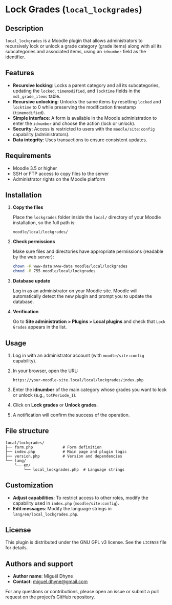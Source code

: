 # Lock Grades (`local_lockgrades`)

## Description

`local_lockgrades` is a Moodle plugin that allows administrators to recursively lock or unlock a grade category (grade items) along with all its subcategories and associated items, using an `idnumber` field as the identifier.

## Features

* **Recursive locking**: Locks a parent category and all its subcategories, updating the `locked`, `timemodified`, and `locktime` fields in the `mdl_grade_items` table.
* **Recursive unlocking**: Unlocks the same items by resetting `locked` and `locktime` to 0 while preserving the modification timestamp (`timemodified`).
* **Simple interface**: A form is available in the Moodle administration to enter the `idnumber` and choose the action (lock or unlock).
* **Security**: Access is restricted to users with the `moodle/site:config` capability (administrators).
* **Data integrity**: Uses transactions to ensure consistent updates.

## Requirements

* Moodle 3.5 or higher
* SSH or FTP access to copy files to the server
* Administrator rights on the Moodle platform

## Installation

1. **Copy the files**

   Place the `lockgrades` folder inside the `local/` directory of your Moodle installation, so the full path is:

   ```
   moodle/local/lockgrades/
   ```

2. **Check permissions**

   Make sure files and directories have appropriate permissions (readable by the web server):

   ```bash
   chown -R www-data:www-data moodle/local/lockgrades
   chmod -R 755 moodle/local/lockgrades
   ```

3. **Database update**

   Log in as an administrator on your Moodle site. Moodle will automatically detect the new plugin and prompt you to update the database.

4. **Verification**

   Go to **Site administration > Plugins > Local plugins** and check that `Lock Grades` appears in the list.

## Usage

1. Log in with an administrator account (with `moodle/site:config` capability).

2. In your browser, open the URL:

   ```
   https://your-moodle-site.local/local/lockgrades/index.php
   ```

3. Enter the **idnumber** of the main category whose grades you want to lock or unlock (e.g., `totPeriode_1`).

4. Click on **Lock grades** or **Unlock grades**.

5. A notification will confirm the success of the operation.

## File structure

```
local/lockgrades/
├── form.php             # Form definition
├── index.php            # Main page and plugin logic
├── version.php          # Version and dependencies
└── lang/
    └── en/
        └── local_lockgrades.php  # Language strings
```

## Customization

* **Adjust capabilities**: To restrict access to other roles, modify the capability used in `index.php` (`moodle/site:config`).
* **Edit messages**: Modify the language strings in `lang/en/local_lockgrades.php`.

## License

This plugin is distributed under the GNU GPL v3 license. See the `LICENSE` file for details.

## Authors and support

* **Author name**: Miguël Dhyne
* **Contact**: [miguel.dhyne@gmail.com](mailto:miguel.dhyne@gmail.com)

For any questions or contributions, please open an issue or submit a pull request on the project’s GitHub repository.